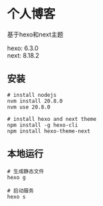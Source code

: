 # 个人博客
基于hexo和next主题

hexo: 6.3.0  
next: 8.18.2

## 安装
```shell
# install nodejs
nvm install 20.8.0
nvm use 20.8.0

# install hexo and next theme
npm install -g hexo-cli
npm install hexo-theme-next
```

## 本地运行
```shell
# 生成静态文件
hexo g

# 启动服务
hexo s
```
